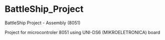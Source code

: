 # BattleShip_Project

BattleShip Project - Assembly (8051)
 
Project for microcontroler 8051 using UNI-DS6 (MIKROELETRONICA) board
